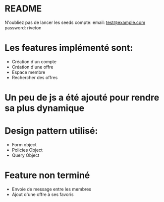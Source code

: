 # README
N'oubliez pas de lancer les seeds
compte: email: test@example.com password: riveton
# Les features implémenté sont:
- Création d'un compte
- Création d'une offre
- Espace membre
- Rechercher des offres
# Un peu de js a été ajouté pour rendre sa plus dynamique
# Design pattern utilisé:
- Form object
- Policies Object
- Query Object
# Feature non terminé
- Envoie de message entre les membres
- Ajout d'une offre à ses favoris
